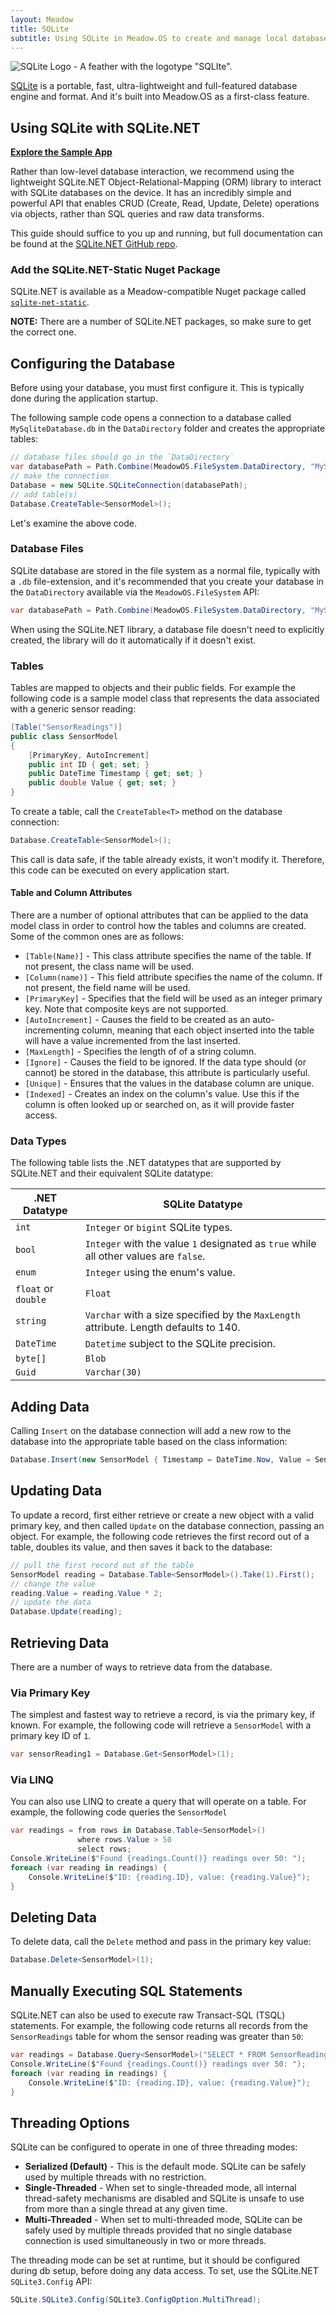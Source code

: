 ```yaml
---
layout: Meadow
title: SQLite
subtitle: Using SQLite in Meadow.OS to create and manage local databases.
---
```


![SQLite Logo - A feather with the logotype "SQLIte".](SQLite370.svg)

[SQLite](https://www.sqlite.org/) is a portable, fast, ultra-lightweight and full-featured database engine and format. And it's built into Meadow.OS as a first-class feature.

## Using SQLite with SQLite.NET

**[Explore the Sample App](https://github.com/WildernessLabs/Meadow.Core.Samples/tree/main/Source/OS/SQLite)**

Rather than low-level database interaction, we recommend using the lightweight SQLite.NET Object-Relational-Mapping (ORM) library to interact with SQLite databases on the device. It has an incredibly simple and powerful API that enables CRUD (Create, Read, Update, Delete) operations via objects, rather than SQL queries and raw data transforms.

This guide should suffice to you up and running, but full documentation can be found at the [SQLite.NET GitHub repo](https://github.com/praeclarum/sqlite-net/wiki).


### Add the SQLite.NET-Static Nuget Package

SQLite.NET is available as a Meadow-compatible Nuget package called [`sqlite-net-static`](https://www.nuget.org/packages/sqlite-net-static). 

**NOTE:** There are a number of SQLite.NET packages, so make sure to get the correct one.

## Configuring the Database

Before using your database, you must first configure it. This is typically done during the application startup.

The following sample code opens a connection to a database called `MySqliteDatabase.db` in the `DataDirectory` folder and creates the appropriate tables:

```csharp
// database files should go in the `DataDirectory`
var databasePath = Path.Combine(MeadowOS.FileSystem.DataDirectory, "MySqliteDatabase.db");
// make the connection
Database = new SQLite.SQLiteConnection(databasePath);
// add table(s)
Database.CreateTable<SensorModel>();
```

Let's examine the above code.

### Database Files

SQLite database are stored in the file system as a normal file, typically with a `.db` file-extension, and it's recommended that you create your database in the `DataDirectory` available via the `MeadowOS.FileSystem` API:

```csharp
var databasePath = Path.Combine(MeadowOS.FileSystem.DataDirectory, "MySqliteDatabase.db");
```

When using the SQLite.NET library, a database file doesn't need to explicitly created, the library will do it automatically if it doesn't exist.

### Tables

Tables are mapped to objects and their public fields. For example the following code is a sample model class that represents the data associated with a generic sensor reading:

```csharp
[Table("SensorReadings")]
public class SensorModel
{
    [PrimaryKey, AutoIncrement]
    public int ID { get; set; }
    public DateTime Timestamp { get; set; }
    public double Value { get; set; }
}
```

To create a table, call the `CreateTable<T>` method on the database connection:

```csharp
Database.CreateTable<SensorModel>();
```

This call is data safe, if the table already exists, it won't modify it. Therefore, this code can be executed on every application start.


#### Table and Column Attributes

There are a number of optional attributes that can be applied to the data model class in order to control how the tables and columns are created. Some of the common ones are as follows:

 * `[Table(Name)]` - This class attribute specifies the name of the table. If not present, the class name will be used.
 * `[Column(name)]` - This field attribute specifies the name of the column. If not present, the field name will be used.
 * `[PrimaryKey]` - Specifies that the field will be used as an integer primary key. Note that composite keys are not supported.
 * `[AutoIncrement]` - Causes the field to be created as an auto-incrementing column, meaning that each object inserted into the table will have a value incremented from the last inserted.
 * `[MaxLength]` - Specifies the length of of a string column.
 * `[Ignore]` - Causes the field to be ignored. If the data type should (or cannot) be stored in the database, this attribute is particularly useful.
 * `[Unique]` - Ensures that the values in the database column are unique.
 * `[Indexed]` - Creates an index on the column's value. Use this if the column is often looked up or searched on, as it will provide faster access.

### Data Types

The following table lists the .NET datatypes that are supported by SQLite.NET and their equivalent SQLite datatype:

| .NET Datatype | SQLite Datatype |
|---------------|-----------------|
| `int`         | `Integer` or `bigint` SQLite types. |
| `bool`        | `Integer` with the value `1` designated as `true` while all other values are `false`. |
| `enum`        | `Integer` using the enum's value. |
| `float` or `double` | `Float` |
| `string`      | `Varchar` with a size specified by the `MaxLength` attribute. Length defaults to 140. |
| `DateTime`    | `Datetime` subject to the SQLite precision. |
| `byte[]`      | `Blob` |
| `Guid`        | `Varchar(30)` |


## Adding Data

Calling `Insert` on the database connection will add a new row to the database into the appropriate table based on the class information:

```csharp
Database.Insert(new SensorModel { Timestamp = DateTime.Now, Value = SensorValue });
```

## Updating Data

To update a record, first either retrieve or create a new object with a valid primary key, and then called `Update` on the database connection, passing an object. For example, the following code retrieves the first record out of a table, doubles its value, and then saves it back to the database:

```csharp
// pull the first record out of the table
SensorModel reading = Database.Table<SensorModel>().Take(1).First();
// change the value
reading.Value = reading.Value * 2;
// update the data
Database.Update(reading);
```

## Retrieving Data

There are a number of ways to retrieve data from the database. 

### Via Primary Key

The simplest and fastest way to retrieve a record, is via the primary key, if known. For example, the following code will retrieve a `SensorModel` with a primary key ID of `1`.

```csharp
var sensorReading1 = Database.Get<SensorModel>(1);
```

### Via LINQ

You can also use LINQ to create a query that will operate on a table. For example, the following code queries the `SensorModel`

```csharp
var readings = from rows in Database.Table<SensorModel>()
               where rows.Value > 50
               select rows;
Console.WriteLine($"Found {readings.Count()} readings over 50: ");
foreach (var reading in readings) {
    Console.WriteLine($"ID: {reading.ID}, value: {reading.Value}");
}
```

## Deleting Data

To delete data, call the `Delete` method and pass in the primary key value:

```csharp
Database.Delete<SensorModel>(1);
```

## Manually Executing SQL Statements

SQLite.NET can also be used to execute raw Transact-SQL (TSQL) statements. For example, the following code returns all records from the `SensorReadings` table for whom the sensor reading was greater than `50`:

```csharp
var readings = Database.Query<SensorModel>("SELECT * FROM SensorReadings WHERE value > ?", 50);
Console.WriteLine($"Found {readings.Count()} readings over 50: ");
foreach (var reading in readings) {
    Console.WriteLine($"ID: {reading.ID}, value: {reading.Value}");
}
```

## Threading Options

SQLite can be configured to operate in one of three threading modes:
 
 * **Serialized (Default)** - This is the default mode. SQLite can be safely used by multiple threads with no restriction.
 * **Single-Threaded** - When set to single-threaded mode, all internal thread-safety mechanisms are disabled and SQLite is unsafe to use from more than a single thread at any given time.
 * **Multi-Threaded** - When set to multi-threaded mode, SQLite can be safely used by multiple threads provided that no single database connection is used simultaneously in two or more threads.

The threading mode can be set at runtime, but it should be configured during db setup, before doing any data access. To set, use the SQLite.NET `SQLite3.Config` API:

```csharp
SQLite.SQLite3.Config(SQLite3.ConfigOption.MultiThread);
```
